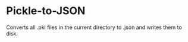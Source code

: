 # Pickle-to-JSON
Converts all .pkl files in the current directory to .json and writes them to disk.
